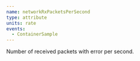 ```yaml
---
name: networkRxPacketsPerSecond
type: attribute
units: rate
events:
  - ContainerSample
---
```


Number of received packets with error per second.